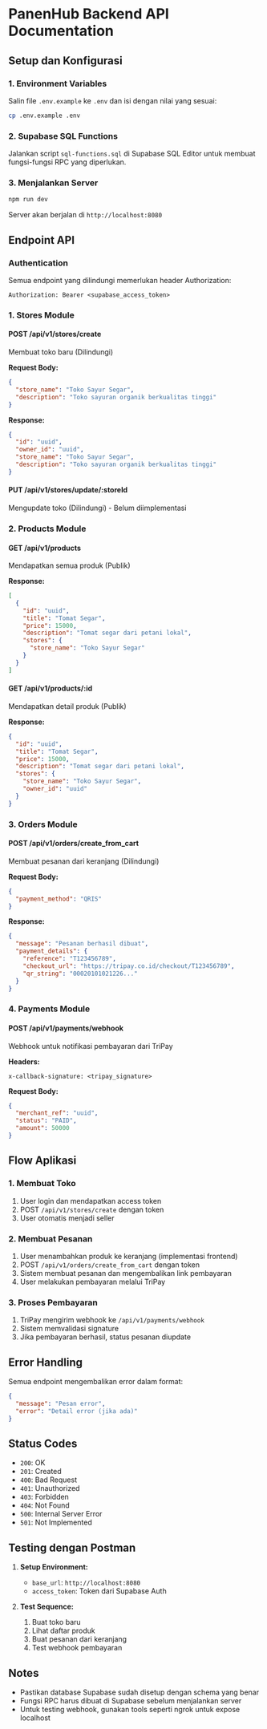 # PanenHub Backend API Documentation

## Setup dan Konfigurasi

### 1. Environment Variables
Salin file `.env.example` ke `.env` dan isi dengan nilai yang sesuai:

```bash
cp .env.example .env
```

### 2. Supabase SQL Functions
Jalankan script `sql-functions.sql` di Supabase SQL Editor untuk membuat fungsi-fungsi RPC yang diperlukan.

### 3. Menjalankan Server
```bash
npm run dev
```

Server akan berjalan di `http://localhost:8080`

## Endpoint API

### Authentication
Semua endpoint yang dilindungi memerlukan header Authorization:
```
Authorization: Bearer <supabase_access_token>
```

### 1. Stores Module

#### POST /api/v1/stores/create
Membuat toko baru (Dilindungi)

**Request Body:**
```json
{
  "store_name": "Toko Sayur Segar",
  "description": "Toko sayuran organik berkualitas tinggi"
}
```

**Response:**
```json
{
  "id": "uuid",
  "owner_id": "uuid", 
  "store_name": "Toko Sayur Segar",
  "description": "Toko sayuran organik berkualitas tinggi"
}
```

#### PUT /api/v1/stores/update/:storeId
Mengupdate toko (Dilindungi) - Belum diimplementasi

### 2. Products Module

#### GET /api/v1/products
Mendapatkan semua produk (Publik)

**Response:**
```json
[
  {
    "id": "uuid",
    "title": "Tomat Segar",
    "price": 15000,
    "description": "Tomat segar dari petani lokal",
    "stores": {
      "store_name": "Toko Sayur Segar"
    }
  }
]
```

#### GET /api/v1/products/:id
Mendapatkan detail produk (Publik)

**Response:**
```json
{
  "id": "uuid",
  "title": "Tomat Segar",
  "price": 15000,
  "description": "Tomat segar dari petani lokal",
  "stores": {
    "store_name": "Toko Sayur Segar",
    "owner_id": "uuid"
  }
}
```

### 3. Orders Module

#### POST /api/v1/orders/create_from_cart
Membuat pesanan dari keranjang (Dilindungi)

**Request Body:**
```json
{
  "payment_method": "QRIS"
}
```

**Response:**
```json
{
  "message": "Pesanan berhasil dibuat",
  "payment_details": {
    "reference": "T123456789",
    "checkout_url": "https://tripay.co.id/checkout/T123456789",
    "qr_string": "00020101021226..."
  }
}
```

### 4. Payments Module

#### POST /api/v1/payments/webhook
Webhook untuk notifikasi pembayaran dari TriPay

**Headers:**
```
x-callback-signature: <tripay_signature>
```

**Request Body:**
```json
{
  "merchant_ref": "uuid",
  "status": "PAID",
  "amount": 50000
}
```

## Flow Aplikasi

### 1. Membuat Toko
1. User login dan mendapatkan access token
2. POST `/api/v1/stores/create` dengan token
3. User otomatis menjadi seller

### 2. Membuat Pesanan
1. User menambahkan produk ke keranjang (implementasi frontend)
2. POST `/api/v1/orders/create_from_cart` dengan token
3. Sistem membuat pesanan dan mengembalikan link pembayaran
4. User melakukan pembayaran melalui TriPay

### 3. Proses Pembayaran
1. TriPay mengirim webhook ke `/api/v1/payments/webhook`
2. Sistem memvalidasi signature
3. Jika pembayaran berhasil, status pesanan diupdate

## Error Handling

Semua endpoint mengembalikan error dalam format:
```json
{
  "message": "Pesan error",
  "error": "Detail error (jika ada)"
}
```

## Status Codes
- `200`: OK
- `201`: Created
- `400`: Bad Request
- `401`: Unauthorized
- `403`: Forbidden
- `404`: Not Found
- `500`: Internal Server Error
- `501`: Not Implemented

## Testing dengan Postman

1. **Setup Environment:**
   - `base_url`: `http://localhost:8080`
   - `access_token`: Token dari Supabase Auth

2. **Test Sequence:**
   1. Buat toko baru
   2. Lihat daftar produk
   3. Buat pesanan dari keranjang
   4. Test webhook pembayaran

## Notes

- Pastikan database Supabase sudah disetup dengan schema yang benar
- Fungsi RPC harus dibuat di Supabase sebelum menjalankan server
- Untuk testing webhook, gunakan tools seperti ngrok untuk expose localhost 